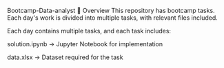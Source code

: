Bootcamp-Data-analyst
📌 Overview
This repository has bootcamp tasks. Each day's work is divided into multiple tasks, with relevant files included.

Each day contains multiple tasks, and each task includes:

solution.ipynb -> Jupyter Notebook for implementation

data.xlsx -> Dataset required for the task
